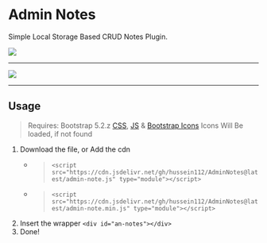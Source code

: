 # Admin Notes

Simple Local Storage Based CRUD Notes Plugin.

<img src="https://hussein112.github.io/Images/adminNotes/demo1.PNG">
<hr>
<img src="https://hussein112.github.io/Images/adminNotes/demo2.PNG">
<hr>

## Usage

> Requires: Bootstrap 5.2.z [CSS](https://cdn.jsdelivr.net/npm/bootstrap@5.2.3/dist/css/bootstrap.min.css), [JS](https://cdn.jsdelivr.net/npm/bootstrap@5.2.3/dist/js/bootstrap.bundle.min.js) & [Bootstrap Icons](https://cdn.jsdelivr.net/npm/bootstrap-icons@1.10.3/font/bootstrap-icons.css)
> Icons Will Be loaded, if not found

1. Download the file, or Add the cdn
    - > ``<script src="https://cdn.jsdelivr.net/gh/hussein112/AdminNotes@latest/admin-note.js" type="module"></script>``
    - > ``<script src="https://cdn.jsdelivr.net/gh/hussein112/AdminNotes@latest/admin-note.min.js" type="module"></script>``
2. Insert the wrapper
  ``<div id="an-notes"></div>``
3. Done!
